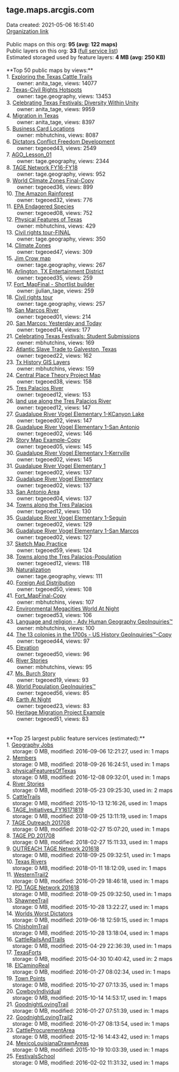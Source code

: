 <h2>tage.maps.arcgis.com</h2> Data created: 2021-05-06 16:51:40 <br /><a target='new' href='https://tage.maps.arcgis.com'>Organization link</a><br /><br />Public maps on this org: <b>95 (avg: 122 maps)</b><br />Public layers on this org: <b>33 </b>(<a target='new' href='https://services.arcgis.com/elXTloBrdXKBv3F4/ArcGIS/rest/services'>full service list</a>)<br />Estimated storaged used by feature layers: <b>4 MB (avg: 250 KB)</b><br /><br />**Top 50 public maps by views:**<br />  1. <a target='new' href='https://www.arcgis.com/home/item.html?id=e7e5b579f1fd4d8385ddb1b42b60ac54'>Exploring the Texas Cattle Trails</a> <br />  &nbsp;&nbsp;&nbsp;&nbsp; &nbsp;&nbsp;owner: anita_tage, views: 14077<br />  2. <a target='new' href='https://www.arcgis.com/home/item.html?id=d265518d3a844cf78f5507334f1c332f'>Texas-Civil Rights Hotspots</a> <br />  &nbsp;&nbsp;&nbsp;&nbsp; &nbsp;&nbsp;owner: tage.geography, views: 13453<br />  3. <a target='new' href='https://www.arcgis.com/home/item.html?id=01476364cde9482db0e702f57495f1d1'>Celebrating Texas Festivals: Diversity Within Unity</a> <br />  &nbsp;&nbsp;&nbsp;&nbsp; &nbsp;&nbsp;owner: anita_tage, views: 9959<br />  4. <a target='new' href='https://www.arcgis.com/home/item.html?id=aeb5df0b4c4742e29d94e4342eebd8b6'>Migration in Texas</a> <br />  &nbsp;&nbsp;&nbsp;&nbsp; &nbsp;&nbsp;owner: anita_tage, views: 8397<br />  5. <a target='new' href='https://www.arcgis.com/home/item.html?id=faa63d934ca844f0b32f8df216a1e52d'>Business Card Locations</a> <br />  &nbsp;&nbsp;&nbsp;&nbsp; &nbsp;&nbsp;owner: mbhutchins, views: 8087<br />  6. <a target='new' href='https://www.arcgis.com/home/item.html?id=7b4f5e303a7644ca830b8604d81126c6'>Dictators Conflict Freedom Development</a> <br />  &nbsp;&nbsp;&nbsp;&nbsp; &nbsp;&nbsp;owner: txgeoed43, views: 2549<br />  7. <a target='new' href='https://www.arcgis.com/home/item.html?id=ff0ae1f6d6314d98b7b5380e7af4bcb1'>AGO_Lesson_01</a> <br />  &nbsp;&nbsp;&nbsp;&nbsp; &nbsp;&nbsp;owner: tage.geography, views: 2344<br />  8. <a target='new' href='https://www.arcgis.com/home/item.html?id=c6dd395d299047a3ba2bb4c21f95a98c'>TAGE Network FY16-FY18</a> <br />  &nbsp;&nbsp;&nbsp;&nbsp; &nbsp;&nbsp;owner: tage.geography, views: 952<br />  9. <a target='new' href='https://www.arcgis.com/home/item.html?id=3bb6c28526ef4e9d84bf49ddf7ca2268'>World Climate Zones Final-Copy</a> <br />  &nbsp;&nbsp;&nbsp;&nbsp; &nbsp;&nbsp;owner: txgeoed36, views: 899<br />  10. <a target='new' href='https://www.arcgis.com/home/item.html?id=5781909261b84f99bb7755bb1f7bb4d7'>The Amazon Rainforest</a> <br />  &nbsp;&nbsp;&nbsp;&nbsp; &nbsp;&nbsp;owner: txgeoed32, views: 776<br />  11. <a target='new' href='https://www.arcgis.com/home/item.html?id=9dc37d539da34c78a3568b7a5aebdfaa'>EPA Endagered Species</a> <br />  &nbsp;&nbsp;&nbsp;&nbsp; &nbsp;&nbsp;owner: txgeoed08, views: 752<br />  12. <a target='new' href='https://www.arcgis.com/home/item.html?id=7f04cacd861c42a08a1f339f2c7be8a1'>Physical Features of Texas</a> <br />  &nbsp;&nbsp;&nbsp;&nbsp; &nbsp;&nbsp;owner: mbhutchins, views: 429<br />  13. <a target='new' href='https://www.arcgis.com/home/item.html?id=7aecd5a561014c189a81828127c58e4a'>Civil rights tour-FINAL</a> <br />  &nbsp;&nbsp;&nbsp;&nbsp; &nbsp;&nbsp;owner: tage.geography, views: 350<br />  14. <a target='new' href='https://www.arcgis.com/home/item.html?id=8ff1e39013584a7d883052c4ae7f5268'>Climate Zones</a> <br />  &nbsp;&nbsp;&nbsp;&nbsp; &nbsp;&nbsp;owner: txgeoed47, views: 309<br />  15. <a target='new' href='https://www.arcgis.com/home/item.html?id=094ddde797664bb7a045092e1ca698da'>Jim Crow map</a> <br />  &nbsp;&nbsp;&nbsp;&nbsp; &nbsp;&nbsp;owner: tage.geography, views: 267<br />  16. <a target='new' href='https://www.arcgis.com/home/item.html?id=acfcbbc6bd384ba89c54f12c76a34840'>Arlington, TX Entertainment District</a> <br />  &nbsp;&nbsp;&nbsp;&nbsp; &nbsp;&nbsp;owner: txgeoed35, views: 259<br />  17. <a target='new' href='https://www.arcgis.com/home/item.html?id=34cc5a0095fc47e9bdb864020486c0d5'>Fort_MapFinal - Shortlist builder</a> <br />  &nbsp;&nbsp;&nbsp;&nbsp; &nbsp;&nbsp;owner: jjulian_tage, views: 259<br />  18. <a target='new' href='https://www.arcgis.com/home/item.html?id=78d018c064e24974bf704a374b356806'>Civil rights tour</a> <br />  &nbsp;&nbsp;&nbsp;&nbsp; &nbsp;&nbsp;owner: tage.geography, views: 257<br />  19. <a target='new' href='https://www.arcgis.com/home/item.html?id=d680611e6a3c4810a02b46b4e604bf10'>San Marcos River</a> <br />  &nbsp;&nbsp;&nbsp;&nbsp; &nbsp;&nbsp;owner: txgeoed01, views: 214<br />  20. <a target='new' href='https://www.arcgis.com/home/item.html?id=f4c40c9cc30946ff9212beac509ff877'>San Marcos: Yesterday and Today</a> <br />  &nbsp;&nbsp;&nbsp;&nbsp; &nbsp;&nbsp;owner: txgeoed14, views: 177<br />  21. <a target='new' href='https://www.arcgis.com/home/item.html?id=e68328c511cc4c4fa382a53164afa673'>Celebrating Texas Festivals: Student Submissions</a> <br />  &nbsp;&nbsp;&nbsp;&nbsp; &nbsp;&nbsp;owner: mbhutchins, views: 169<br />  22. <a target='new' href='https://www.arcgis.com/home/item.html?id=4e72a92d66b14c829eb720f211735de4'>Atlantic Slave Trade to Galveston, Texas</a> <br />  &nbsp;&nbsp;&nbsp;&nbsp; &nbsp;&nbsp;owner: txgeoed22, views: 162<br />  23. <a target='new' href='https://www.arcgis.com/home/item.html?id=bffbf9d57e2447f28b50034f1b7a7c81'>Tx History GIS Layers</a> <br />  &nbsp;&nbsp;&nbsp;&nbsp; &nbsp;&nbsp;owner: mbhutchins, views: 159<br />  24. <a target='new' href='https://www.arcgis.com/home/item.html?id=bcbe8fa5cd4a4606a708413417f3c7d7'>Central Place Theory Project Map</a> <br />  &nbsp;&nbsp;&nbsp;&nbsp; &nbsp;&nbsp;owner: txgeoed38, views: 158<br />  25. <a target='new' href='https://www.arcgis.com/home/item.html?id=7d9cb37ffd4d47cd8d29aa2e1c1335f2'>Tres Palacios River</a> <br />  &nbsp;&nbsp;&nbsp;&nbsp; &nbsp;&nbsp;owner: txgeoed12, views: 153<br />  26. <a target='new' href='https://www.arcgis.com/home/item.html?id=5206f35609f0499f932001c2ae2f8dac'>land use along the Tres Palacios River</a> <br />  &nbsp;&nbsp;&nbsp;&nbsp; &nbsp;&nbsp;owner: txgeoed12, views: 147<br />  27. <a target='new' href='https://www.arcgis.com/home/item.html?id=4ac0a7c181d744529225ee18860d8ea3'>Guadalupe River Vogel Elementary 1-KCanyon Lake</a> <br />  &nbsp;&nbsp;&nbsp;&nbsp; &nbsp;&nbsp;owner: txgeoed02, views: 147<br />  28. <a target='new' href='https://www.arcgis.com/home/item.html?id=91db474b96884a0b83d3d809597007ff'>Guadalupe River Vogel Elementary 1-San Antonio</a> <br />  &nbsp;&nbsp;&nbsp;&nbsp; &nbsp;&nbsp;owner: txgeoed02, views: 146<br />  29. <a target='new' href='https://www.arcgis.com/home/item.html?id=3b0b60b3287a4061a8a4b01f85e7d64f'>Story Map Example-Copy</a> <br />  &nbsp;&nbsp;&nbsp;&nbsp; &nbsp;&nbsp;owner: txgeoed05, views: 145<br />  30. <a target='new' href='https://www.arcgis.com/home/item.html?id=05b2f5823d864e48aa933b607308df0a'>Guadalupe River Vogel Elementary 1-Kerrville</a> <br />  &nbsp;&nbsp;&nbsp;&nbsp; &nbsp;&nbsp;owner: txgeoed02, views: 145<br />  31. <a target='new' href='https://www.arcgis.com/home/item.html?id=a51cef1c2d9e4274bcae5c33072c4df8'>Guadalupe River Vogel Elementary 1</a> <br />  &nbsp;&nbsp;&nbsp;&nbsp; &nbsp;&nbsp;owner: txgeoed02, views: 137<br />  32. <a target='new' href='https://www.arcgis.com/home/item.html?id=99b9d83327844f92ac7e9c10981404e9'>Guadalupe River Vogel Elementary</a> <br />  &nbsp;&nbsp;&nbsp;&nbsp; &nbsp;&nbsp;owner: txgeoed02, views: 137<br />  33. <a target='new' href='https://www.arcgis.com/home/item.html?id=b1856ab6d95d492fb79fb4e14f460382'>San Antonio Area</a> <br />  &nbsp;&nbsp;&nbsp;&nbsp; &nbsp;&nbsp;owner: txgeoed04, views: 137<br />  34. <a target='new' href='https://www.arcgis.com/home/item.html?id=fb015a0e93894c4a88352868a2c4a170'>Towns along the Tres Palacios</a> <br />  &nbsp;&nbsp;&nbsp;&nbsp; &nbsp;&nbsp;owner: txgeoed12, views: 130<br />  35. <a target='new' href='https://www.arcgis.com/home/item.html?id=8d91d292641e4d7d940f8732d5406877'>Guadalupe River Vogel Elementary 1-Seguin</a> <br />  &nbsp;&nbsp;&nbsp;&nbsp; &nbsp;&nbsp;owner: txgeoed02, views: 129<br />  36. <a target='new' href='https://www.arcgis.com/home/item.html?id=48c60d9aba774e3bba47ce23156ec4a6'>Guadalupe River Vogel Elementary 1-San Marcos</a> <br />  &nbsp;&nbsp;&nbsp;&nbsp; &nbsp;&nbsp;owner: txgeoed02, views: 127<br />  37. <a target='new' href='https://www.arcgis.com/home/item.html?id=8062201dd72648bbb85df4bf92384549'>Sketch Map Practice</a> <br />  &nbsp;&nbsp;&nbsp;&nbsp; &nbsp;&nbsp;owner: txgeoed59, views: 124<br />  38. <a target='new' href='https://www.arcgis.com/home/item.html?id=b5d73c1027174e4dbe92d62e949db3a4'>Towns along the Tres Palacios-Population</a> <br />  &nbsp;&nbsp;&nbsp;&nbsp; &nbsp;&nbsp;owner: txgeoed12, views: 118<br />  39. <a target='new' href='https://www.arcgis.com/home/item.html?id=27b2155dfa2d48a8927313bd056333c4'>Naturalization</a> <br />  &nbsp;&nbsp;&nbsp;&nbsp; &nbsp;&nbsp;owner: tage.geography, views: 111<br />  40. <a target='new' href='https://www.arcgis.com/home/item.html?id=c1fa800b8cda481e8c5faa056b742022'>Foreign Aid Distribution</a> <br />  &nbsp;&nbsp;&nbsp;&nbsp; &nbsp;&nbsp;owner: txgeoed50, views: 108<br />  41. <a target='new' href='https://www.arcgis.com/home/item.html?id=b30ea97e474448db97093fbcf2f2b320'>Fort_MapFinal-Copy</a> <br />  &nbsp;&nbsp;&nbsp;&nbsp; &nbsp;&nbsp;owner: mbhutchins, views: 107<br />  42. <a target='new' href='https://www.arcgis.com/home/item.html?id=dde9d19b43e54851aa86bebd1724957e'>Environmental Megacities World At Night</a> <br />  &nbsp;&nbsp;&nbsp;&nbsp; &nbsp;&nbsp;owner: txgeoed53, views: 106<br />  43. <a target='new' href='https://www.arcgis.com/home/item.html?id=1ddb792469e445778c1c2da9673f43ae'>Language and religion - Adv Human Geography GeoInquiries™</a> <br />  &nbsp;&nbsp;&nbsp;&nbsp; &nbsp;&nbsp;owner: mbhutchins, views: 100<br />  44. <a target='new' href='https://www.arcgis.com/home/item.html?id=1c9858cd91ee4d0d82176cc6eda6ac18'>The 13 colonies in the 1700s - US History GeoInquiries™-Copy</a> <br />  &nbsp;&nbsp;&nbsp;&nbsp; &nbsp;&nbsp;owner: txgeoed44, views: 97<br />  45. <a target='new' href='https://www.arcgis.com/home/item.html?id=5cd1d950395c416baf6db3b8ea0a0caa'>Elevation</a> <br />  &nbsp;&nbsp;&nbsp;&nbsp; &nbsp;&nbsp;owner: txgeoed50, views: 96<br />  46. <a target='new' href='https://www.arcgis.com/home/item.html?id=c1ee0f7c6ee74363919588d764979c45'>River Stories</a> <br />  &nbsp;&nbsp;&nbsp;&nbsp; &nbsp;&nbsp;owner: mbhutchins, views: 95<br />  47. <a target='new' href='https://www.arcgis.com/home/item.html?id=6a441f12d4654edb8c6f569a8d1303b8'>Ms. Burch Story</a> <br />  &nbsp;&nbsp;&nbsp;&nbsp; &nbsp;&nbsp;owner: txgeoed19, views: 93<br />  48. <a target='new' href='https://www.arcgis.com/home/item.html?id=9994a7be0b2d4db1baf3ea5274f2e071'>World Population  GeoInquiries™</a> <br />  &nbsp;&nbsp;&nbsp;&nbsp; &nbsp;&nbsp;owner: txgeoed56, views: 85<br />  49. <a target='new' href='https://www.arcgis.com/home/item.html?id=bff15ce6acc24a9989fe5f3a33c00bdd'>Earth At Night</a> <br />  &nbsp;&nbsp;&nbsp;&nbsp; &nbsp;&nbsp;owner: txgeoed23, views: 83<br />  50. <a target='new' href='https://www.arcgis.com/home/item.html?id=d5f751bd63eb43a7b60df7279908f8e0'>Heritage Migration Project Example</a> <br />  &nbsp;&nbsp;&nbsp;&nbsp; &nbsp;&nbsp;owner: txgeoed51, views: 83<br /><br /><br />**Top 25 largest public feature services (estimated):**<br /> 1. <a target='new' href='https://www.arcgis.com/home/item.html?id=3a3c8772c2994c5f9c12f934849ff81e'>Geography Jobs</a><br /> &nbsp;&nbsp;&nbsp;&nbsp;storage: 0 MB, modified: 2016-09-06 12:21:27,  used in: 1 maps<br /> 2. <a target='new' href='https://www.arcgis.com/home/item.html?id=36136819d40f4240a8704d3abffb30a8'>Members</a><br /> &nbsp;&nbsp;&nbsp;&nbsp;storage: 0 MB, modified: 2018-09-26 16:24:51,  used in: 1 maps<br /> 3. <a target='new' href='https://www.arcgis.com/home/item.html?id=ade303c5f6cf4020ab6a609667df5317'>physicalFeaturesOfTexas</a><br /> &nbsp;&nbsp;&nbsp;&nbsp;storage: 0 MB, modified: 2016-12-08 09:32:01,  used in: 1 maps<br /> 4. <a target='new' href='https://www.arcgis.com/home/item.html?id=e89c1aadc81f4b7fb7987c3183cbc844'>River Stories</a><br /> &nbsp;&nbsp;&nbsp;&nbsp;storage: 0 MB, modified: 2018-05-23 09:25:30,  used in: 2 maps<br /> 5. <a target='new' href='https://www.arcgis.com/home/item.html?id=c4b508162fd44a4f8ca5ef3e49275b91'>CattleTrails</a><br /> &nbsp;&nbsp;&nbsp;&nbsp;storage: 0 MB, modified: 2015-10-13 12:16:26,  used in: 1 maps<br /> 6. <a target='new' href='https://www.arcgis.com/home/item.html?id=e2a5142023274ccf8b1823ea8387b8f7'>TAGE_Initiatives_FY16171819</a><br /> &nbsp;&nbsp;&nbsp;&nbsp;storage: 0 MB, modified: 2018-09-25 13:11:19,  used in: 1 maps<br /> 7. <a target='new' href='https://www.arcgis.com/home/item.html?id=7355a0aa57c74cfdaaa3c0b39f985cab'>TAGE Outreach 201708</a><br /> &nbsp;&nbsp;&nbsp;&nbsp;storage: 0 MB, modified: 2018-02-27 15:07:20,  used in: 1 maps<br /> 8. <a target='new' href='https://www.arcgis.com/home/item.html?id=6e6fd444fdee4792912bc29f02185545'>TAGE PD 201708</a><br /> &nbsp;&nbsp;&nbsp;&nbsp;storage: 0 MB, modified: 2018-02-27 15:11:33,  used in: 1 maps<br /> 9. <a target='new' href='https://www.arcgis.com/home/item.html?id=d227c2f23d5c4ecab18c997a1a572f81'>OUTREACH TAGE Network 201618</a><br /> &nbsp;&nbsp;&nbsp;&nbsp;storage: 0 MB, modified: 2018-09-25 09:32:51,  used in: 1 maps<br /> 10. <a target='new' href='https://www.arcgis.com/home/item.html?id=c1db4b3836d54df7bf3fbfcad69c01ae'>Texas Rivers</a><br /> &nbsp;&nbsp;&nbsp;&nbsp;storage: 0 MB, modified: 2018-01-11 18:12:09,  used in: 1 maps<br /> 11. <a target='new' href='https://www.arcgis.com/home/item.html?id=d25e53f26e5f4a93822e36489c33ba9b'>WesternTrail2</a><br /> &nbsp;&nbsp;&nbsp;&nbsp;storage: 0 MB, modified: 2016-01-29 18:46:18,  used in: 1 maps<br /> 12. <a target='new' href='https://www.arcgis.com/home/item.html?id=a3d21b79c05d40128d8e43c0aab9bdc4'>PD TAGE Network 201618</a><br /> &nbsp;&nbsp;&nbsp;&nbsp;storage: 0 MB, modified: 2018-09-25 09:32:50,  used in: 1 maps<br /> 13. <a target='new' href='https://www.arcgis.com/home/item.html?id=31a7b6b42b8f4848a0c6476a96968673'>ShawneeTrail</a><br /> &nbsp;&nbsp;&nbsp;&nbsp;storage: 0 MB, modified: 2015-10-28 13:22:27,  used in: 1 maps<br /> 14. <a target='new' href='https://www.arcgis.com/home/item.html?id=9a63c646f75d4d24b60df50322645cd1'>Worlds Worst Dictators</a><br /> &nbsp;&nbsp;&nbsp;&nbsp;storage: 0 MB, modified: 2019-06-18 12:59:15,  used in: 1 maps<br /> 15. <a target='new' href='https://www.arcgis.com/home/item.html?id=cf11f2a8c48d4011a42b6fc25c23bebd'>ChisholmTrail</a><br /> &nbsp;&nbsp;&nbsp;&nbsp;storage: 0 MB, modified: 2015-10-28 13:18:04,  used in: 1 maps<br /> 16. <a target='new' href='https://www.arcgis.com/home/item.html?id=1d639e5025cc444b98d44d96f44eaed9'>CattleRailsAndTrails</a><br /> &nbsp;&nbsp;&nbsp;&nbsp;storage: 0 MB, modified: 2015-04-29 22:36:39,  used in: 1 maps<br /> 17. <a target='new' href='https://www.arcgis.com/home/item.html?id=9f0a28c486a3450281cb4a9c700d18e4'>TexasForts</a><br /> &nbsp;&nbsp;&nbsp;&nbsp;storage: 0 MB, modified: 2015-04-30 10:40:42,  used in: 2 maps<br /> 18. <a target='new' href='https://www.arcgis.com/home/item.html?id=59f9af6aabb84f13a498c67021ae53ce'>ElCaminoReal</a><br /> &nbsp;&nbsp;&nbsp;&nbsp;storage: 0 MB, modified: 2016-01-27 08:02:34,  used in: 1 maps<br /> 19. <a target='new' href='https://www.arcgis.com/home/item.html?id=1107a0a25b0e4b17912468d915f04f59'>Town Points</a><br /> &nbsp;&nbsp;&nbsp;&nbsp;storage: 0 MB, modified: 2015-10-27 07:13:35,  used in: 1 maps<br /> 20. <a target='new' href='https://www.arcgis.com/home/item.html?id=1c7a18e05e9a4194a7a03a854472b8e1'>CowboyIndividual</a><br /> &nbsp;&nbsp;&nbsp;&nbsp;storage: 0 MB, modified: 2015-10-14 14:53:17,  used in: 1 maps<br /> 21. <a target='new' href='https://www.arcgis.com/home/item.html?id=a4abb88d966244e48831031eccb3ec2e'>GoodnightLovingTrail</a><br /> &nbsp;&nbsp;&nbsp;&nbsp;storage: 0 MB, modified: 2016-01-27 07:51:39,  used in: 1 maps<br /> 22. <a target='new' href='https://www.arcgis.com/home/item.html?id=a2116200358e4e2cbd39d39ebf518d31'>GoodnightLovingTrail2</a><br /> &nbsp;&nbsp;&nbsp;&nbsp;storage: 0 MB, modified: 2016-01-27 08:13:54,  used in: 1 maps<br /> 23. <a target='new' href='https://www.arcgis.com/home/item.html?id=5f857bd02525468a8d38e2aee7fd635c'>CattleProcurementArea</a><br /> &nbsp;&nbsp;&nbsp;&nbsp;storage: 0 MB, modified: 2015-12-16 14:43:42,  used in: 1 maps<br /> 24. <a target='new' href='https://www.arcgis.com/home/item.html?id=680c0df348f74ad0b3996f56ece44f77'>MexicoLouisianaDrawnAreas</a><br /> &nbsp;&nbsp;&nbsp;&nbsp;storage: 0 MB, modified: 2015-10-19 10:03:39,  used in: 1 maps<br /> 25. <a target='new' href='https://www.arcgis.com/home/item.html?id=3bd0d76229124eb2a6a4d3fb9cb60ceb'>FestivalsSchool</a><br /> &nbsp;&nbsp;&nbsp;&nbsp;storage: 0 MB, modified: 2016-02-02 11:31:32,  used in: 1 maps<br />